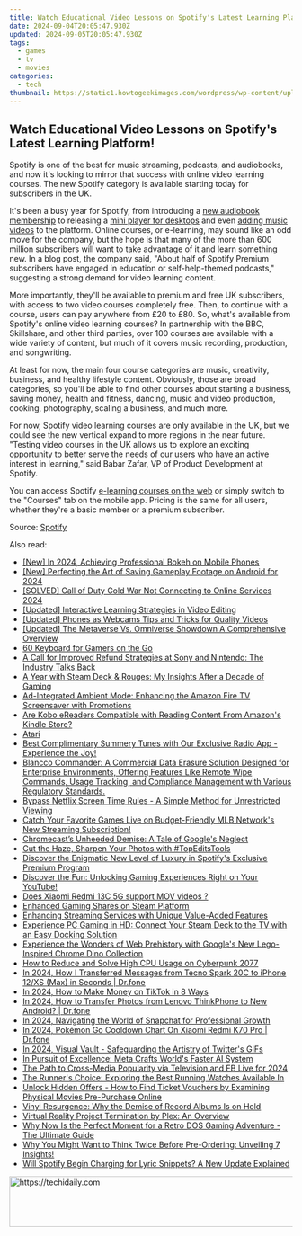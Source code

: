 ```yaml
---
title: Watch Educational Video Lessons on Spotify's Latest Learning Platform!
date: 2024-09-04T20:05:47.930Z
updated: 2024-09-05T20:05:47.930Z
tags:
  - games
  - tv
  - movies
categories:
  - tech
thumbnail: https://static1.howtogeekimages.com/wordpress/wp-content/uploads/2024/03/spotify-learning-courses.jpg
---
```


## Watch Educational Video Lessons on Spotify's Latest Learning Platform!

Spotify is one of the best for music streaming, podcasts, and audiobooks, and now it's looking to mirror that success with online video learning courses. The new Spotify category is available starting today for subscribers in the UK.

 It's been a busy year for Spotify, from introducing a [new audiobook membership](https://win11-tips.techidaily.com/overcoming-windows-update-failures-strategies-for-error-0x30017/) to releasing a [mini player for desktops](https://iphone-transfer.techidaily.com/how-to-transfer-messages-from-apple-iphone-14-pro-max-to-other-iphone-all-ios-versions-drfone-by-drfone-transfer-from-ios/) and even [adding music videos](https://eaxpv-info.techidaily.com/new-gain-an-edge-access-these-top-8-sites-for-free-eco-screen-backdrops-and-clips-for-2024/) to the platform. Online courses, or e-learning, may sound like an odd move for the company, but the hope is that many of the more than 600 million subscribers will want to take advantage of it and learn something new. In a blog post, the company said, "About half of Spotify Premium subscribers have engaged in education or self-help-themed podcasts," suggesting a strong demand for video learning content.

 More importantly, they'll be available to premium and free UK subscribers, with access to two video courses completely free. Then, to continue with a course, users can pay anywhere from £20 to £80\. So, what's available from Spotify's online video learning courses? In partnership with the BBC, Skillshare, and other third parties, over 100 courses are available with a wide variety of content, but much of it covers music recording, production, and songwriting.

 At least for now, the main four course categories are music, creativity, business, and healthy lifestyle content. Obviously, those are broad categories, so you'll be able to find other courses about starting a business, saving money, health and fitness, dancing, music and video production, cooking, photography, scaling a business, and much more.

 For now, Spotify video learning courses are only available in the UK, but we could see the new vertical expand to more regions in the near future. "Testing video courses in the UK allows us to explore an exciting opportunity to better serve the needs of our users who have an active interest in learning," said Babar Zafar, VP of Product Development at Spotify.

 You can access Spotify [e-learning courses on the web](https://courses.spotify.com/) or simply switch to the "Courses" tab on the mobile app. Pricing is the same for all users, whether they're a basic member or a premium subscriber.

 Source: [Spotify](https://newsroom.spotify.com/2024-03-25/spotify-tests-video-based-learning-courses-in-the-uk/)

<ins class="adsbygoogle"
     style="display:block"
     data-ad-format="autorelaxed"
     data-ad-client="ca-pub-7571918770474297"
     data-ad-slot="1223367746"></ins>



<ins class="adsbygoogle"
     style="display:block"
     data-ad-client="ca-pub-7571918770474297"
     data-ad-slot="8358498916"
     data-ad-format="auto"
     data-full-width-responsive="true"></ins>

<span class="atpl-alsoreadstyle">Also read:</span>
<div><ul>
<li><a href="https://instagram-clips.techidaily.com/new-in-2024-achieving-professional-bokeh-on-mobile-phones/"><u>[New] In 2024, Achieving Professional Bokeh on Mobile Phones</u></a></li>
<li><a href="https://screen-activity-recording.techidaily.com/new-perfecting-the-art-of-saving-gameplay-footage-on-android-for-2024/"><u>[New] Perfecting the Art of Saving Gameplay Footage on Android for 2024</u></a></li>
<li><a href="https://network-issues.techidaily.com/solved-call-of-duty-cold-war-not-connecting-to-online-services-2024/"><u>[SOLVED] Call of Duty Cold War Not Connecting to Online Services 2024</u></a></li>
<li><a href="https://extra-guidance.techidaily.com/updated-interactive-learning-strategies-in-video-editing/"><u>[Updated] Interactive Learning  Strategies in Video Editing</u></a></li>
<li><a href="https://video-screen-grab.techidaily.com/updated-phones-as-webcams-tips-and-tricks-for-quality-videos/"><u>[Updated] Phones as Webcams  Tips and Tricks for Quality Videos</u></a></li>
<li><a href="https://some-approaches.techidaily.com/updated-the-metaverse-vs-omniverse-showdown-a-comprehensive-overview/"><u>[Updated] The Metaverse Vs. Omniverse Showdown  A Comprehensive Overview</u></a></li>
<li><a href="https://buynow-marvelous.techidaily.com/60-keyboard-for-gamers-on-the-go/"><u>60 Keyboard for Gamers on the Go</u></a></li>
<li><a href="https://buynow-marvelous.techidaily.com/a-call-for-improved-refund-strategies-at-sony-and-nintendo-the-industry-talks-back/"><u>A Call for Improved Refund Strategies at Sony and Nintendo: The Industry Talks Back</u></a></li>
<li><a href="https://buynow-marvelous.techidaily.com/a-year-with-steam-deck-and-rouges-my-insights-after-a-decade-of-gaming/"><u>A Year with Steam Deck & Rouges: My Insights After a Decade of Gaming</u></a></li>
<li><a href="https://buynow-marvelous.techidaily.com/ad-integrated-ambient-mode-enhancing-the-amazon-fire-tv-screensaver-with-promotions/"><u>Ad-Integrated Ambient Mode: Enhancing the Amazon Fire TV Screensaver with Promotions</u></a></li>
<li><a href="https://buynow-marvelous.techidaily.com/are-kobo-ereaders-compatible-with-reading-content-from-amazons-kindle-store/"><u>Are Kobo eReaders Compatible with Reading Content From Amazon's Kindle Store?</u></a></li>
<li><a href="https://buynow-marvelous.techidaily.com/atari/"><u>Atari</u></a></li>
<li><a href="https://buynow-marvelous.techidaily.com/best-complimentary-summery-tunes-with-our-exclusive-radio-app-experience-the-joy/"><u>Best Complimentary Summery Tunes with Our Exclusive Radio App - Experience the Joy!</u></a></li>
<li><a href="https://buynow-marvelous.techidaily.com/blancco-commander-a-commercial-data-erasure-solution-designed-for-enterprise-environments-offering-features-like-remote-wipe-commands-usage-tracking-and-com36/"><u>Blancco Commander: A Commercial Data Erasure Solution Designed for Enterprise Environments, Offering Features Like Remote Wipe Commands, Usage Tracking, and Compliance Management with Various Regulatory Standards.</u></a></li>
<li><a href="https://buynow-marvelous.techidaily.com/bypass-netflix-screen-time-rules-a-simple-method-for-unrestricted-viewing/"><u>Bypass Netflix Screen Time Rules - A Simple Method for Unrestricted Viewing</u></a></li>
<li><a href="https://buynow-marvelous.techidaily.com/catch-your-favorite-games-live-on-budget-friendly-mlb-networks-new-streaming-subscription/"><u>Catch Your Favorite Games Live on Budget-Friendly MLB Network's New Streaming Subscription!</u></a></li>
<li><a href="https://buynow-marvelous.techidaily.com/chromecasts-unheeded-demise-a-tale-of-googles-neglect/"><u>Chromecast’s Unheeded Demise: A Tale of Google's Neglect</u></a></li>
<li><a href="https://fox-access.techidaily.com/cut-the-haze-sharpen-your-photos-with-topeditstools/"><u>Cut the Haze, Sharpen Your Photos with #TopEditsTools</u></a></li>
<li><a href="https://buynow-marvelous.techidaily.com/discover-the-enigmatic-new-level-of-luxury-in-spotifys-exclusive-premium-program/"><u>Discover the Enigmatic New Level of Luxury in Spotify's Exclusive Premium Program</u></a></li>
<li><a href="https://buynow-marvelous.techidaily.com/discover-the-fun-unlocking-gaming-experiences-right-on-your-youtube/"><u>Discover the Fun: Unlocking Gaming Experiences Right on Your YouTube!</u></a></li>
<li><a href="https://phone-solutions.techidaily.com/does-xiaomi-redmi-13c-5g-support-mov-videos-by-aiseesoft-video-converter-play-mov-on-android/"><u>Does Xiaomi Redmi 13C 5G support MOV videos ?</u></a></li>
<li><a href="https://buynow-marvelous.techidaily.com/enhanced-gaming-shares-on-steam-platform/"><u>Enhanced Gaming Shares on Steam Platform</u></a></li>
<li><a href="https://buynow-marvelous.techidaily.com/enhancing-streaming-services-with-unique-value-added-features/"><u>Enhancing Streaming Services with Unique Value-Added Features</u></a></li>
<li><a href="https://buynow-marvelous.techidaily.com/experience-pc-gaming-in-hd-connect-your-steam-deck-to-the-tv-with-an-easy-docking-solution/"><u>Experience PC Gaming in HD: Connect Your Steam Deck to the TV with an Easy Docking Solution</u></a></li>
<li><a href="https://buynow-marvelous.techidaily.com/experience-the-wonders-of-web-prehistory-with-googles-new-lego-inspired-chrome-dino-collection/"><u>Experience the Wonders of Web Prehistory with Google's New Lego-Inspired Chrome Dino Collection</u></a></li>
<li><a href="https://program-issues.techidaily.com/how-to-reduce-and-solve-high-cpu-usage-on-cyberpunk-2077/"><u>How to Reduce and Solve High CPU Usage on Cyberpunk 2077</u></a></li>
<li><a href="https://android-transfer.techidaily.com/in-2024-how-i-transferred-messages-from-tecno-spark-20c-to-iphone-12xs-max-in-seconds-drfone-by-drfone-transfer-from-android-transfer-from-android/"><u>In 2024, How I Transferred Messages from Tecno Spark 20C to iPhone 12/XS (Max) in Seconds | Dr.fone</u></a></li>
<li><a href="https://tiktok-clips.techidaily.com/in-2024-how-to-make-money-on-tiktok-in-8-ways/"><u>In 2024, How to Make Money on TikTok in 8 Ways</u></a></li>
<li><a href="https://android-transfer.techidaily.com/in-2024-how-to-transfer-photos-from-lenovo-thinkphone-to-new-android-drfone-by-drfone-transfer-from-android-transfer-from-android/"><u>In 2024, How to Transfer Photos from Lenovo ThinkPhone to New Android? | Dr.fone</u></a></li>
<li><a href="https://snapchat-videos.techidaily.com/in-2024-navigating-the-world-of-snapchat-for-professional-growth/"><u>In 2024, Navigating the World of Snapchat for Professional Growth</u></a></li>
<li><a href="https://android-pokemon-go.techidaily.com/in-2024-pokemon-go-cooldown-chart-on-xiaomi-redmi-k70-pro-drfone-by-drfone-virtual-android/"><u>In 2024, Pokémon Go Cooldown Chart On Xiaomi Redmi K70 Pro | Dr.fone</u></a></li>
<li><a href="https://twitter-videos.techidaily.com/in-2024-visual-vault-safeguarding-the-artistry-of-twitters-gifs/"><u>In 2024, Visual Vault - Safeguarding the Artistry of Twitter's GIFs</u></a></li>
<li><a href="https://facebook.techidaily.com/in-pursuit-of-excellence-meta-crafts-worlds-faster-ai-system/"><u>In Pursuit of Excellence: Meta Crafts World's Faster AI System</u></a></li>
<li><a href="https://facebook-video-content.techidaily.com/the-path-to-cross-media-popularity-via-television-and-fb-live-for-2024/"><u>The Path to Cross-Media Popularity via Television and FB Live for 2024</u></a></li>
<li><a href="https://buynow-tips.techidaily.com/the-runners-choice-exploring-the-best-running-watches-available-in/"><u>The Runner's Choice: Exploring the Best Running Watches Available In</u></a></li>
<li><a href="https://buynow-marvelous.techidaily.com/unlock-hidden-offers-how-to-find-ticket-vouchers-by-examining-physical-movies-pre-purchase-online/"><u>Unlock Hidden Offers - How to Find Ticket Vouchers by Examining Physical Movies Pre-Purchase Online</u></a></li>
<li><a href="https://buynow-marvelous.techidaily.com/vinyl-resurgence-why-the-demise-of-record-albums-is-on-hold/"><u>Vinyl Resurgence: Why the Demise of Record Albums Is on Hold</u></a></li>
<li><a href="https://buynow-marvelous.techidaily.com/virtual-reality-project-termination-by-plex-an-overview/"><u>Virtual Reality Project Termination by Plex: An Overview</u></a></li>
<li><a href="https://buynow-marvelous.techidaily.com/why-now-is-the-perfect-moment-for-a-retro-dos-gaming-adventure-the-ultimate-guide/"><u>Why Now Is the Perfect Moment for a Retro DOS Gaming Adventure - The Ultimate Guide</u></a></li>
<li><a href="https://buynow-marvelous.techidaily.com/why-you-might-want-to-think-twice-before-pre-ordering-unveiling-7-insights/"><u>Why You Might Want to Think Twice Before Pre-Ordering: Unveiling 7 Insights!</u></a></li>
<li><a href="https://buynow-marvelous.techidaily.com/will-spotify-begin-charging-for-lyric-snippets-a-new-update-explained/"><u>Will Spotify Begin Charging for Lyric Snippets? A New Update Explained</u></a></li>
</ul></div>

<!-- affiliate ads begin -->
<a href="https://appsumo.8odi.net/c/5597632/2049383/7443" target="_top" id="2049383">
  <img src="//a.impactradius-go.com/display-ad/7443-2049383" border="0" alt="https://techidaily.com" width="728" height="90"/>
</a>
<img height="0" width="0" src="https://appsumo.8odi.net/i/5597632/2049383/7443" style="position:absolute;visibility:hidden;" border="0" />
<!-- affiliate ads end -->